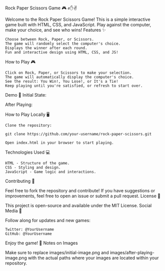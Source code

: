 Rock Paper Scissors Game 🎮 ✊✋✌️

Welcome to the Rock Paper Scissors Game! This is a simple interactive game built with HTML, CSS, and JavaScript. Play against the computer, make your choice, and see who wins!
Features ✨

    Choose between Rock, Paper, or Scissors.
    The game will randomly select the computer's choice.
    Displays the winner after each round.
    Fun and interactive design using HTML, CSS, and JS!

How to Play 🎮

    Click on Rock, Paper, or Scissors to make your selection.
    The game will automatically display the computer's choice.
    See the result: You Win!, You Lose!, or It's a Tie!
    Keep playing until you're satisfied, or refresh to start over.

Demo 📸
Initial State:

After Playing:

How to Play Locally 🖥️

    Clone the repository:

    git clone https://github.com/your-username/rock-paper-scissors.git

    Open index.html in your browser to start playing.

Technologies Used 💻

    HTML - Structure of the game.
    CSS - Styling and design.
    JavaScript - Game logic and interactions.

Contributing 🤝

Feel free to fork the repository and contribute! If you have suggestions or improvements, feel free to open an issue or submit a pull request.
License 📄

This project is open-source and available under the MIT License.
Social Media 📱

Follow along for updates and new games:

    Twitter: @YourUsername
    GitHub: @YourUsername

Enjoy the game! 🎉
Notes on Images

Make sure to replace images/initial-image.png and images/after-playing-image.png with the actual paths where your images are located within your repository.
